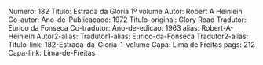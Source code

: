 Numero: 182
Titulo: Estrada da Glória 1º volume
Autor: Robert A Heinlein
Co-autor: 
Ano-de-Publicacaoo: 1972
Titulo-original: Glory Road
Tradutor: Eurico da Fonseca
Co-tradutor: 
Ano-de-edicao: 1963
alias: Robert-A-Heinlein
Autor2-alias: 
Tradutor1-alias: Eurico-da-Fonseca
Tradutor2-alias: 
Titulo-link: 182-Estrada-da-Gloria-1-volume
Capa: Lima de Freitas
pags: 212
Capa-link: Lima-de-Freitas